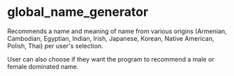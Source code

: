 # global_name_generator
Recommends a name and meaning of name from various origins (Armenian, Cambodian, Egyptian, Indian, Irish, Japanese, Korean, Native American, Polish, Thai) per user's selection.

User can also choose if they want the program to recommend a male or female dominated name. 



